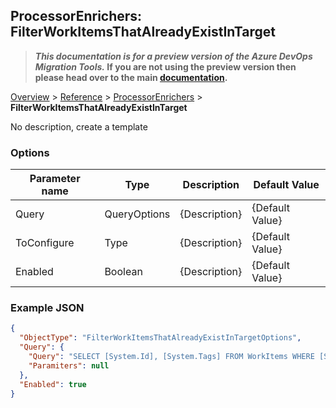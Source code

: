 ## ProcessorEnrichers: FilterWorkItemsThatAlreadyExistInTarget

>**_This documentation is for a preview version of the Azure DevOps Migration Tools._ If you are not using the preview version then please head over to the main [documentation](https://nkdagility.github.io/azure-devops-migration-tools).**

[Overview](.././index.md) > [Reference](../index.md) > [ProcessorEnrichers](./index.md) > **FilterWorkItemsThatAlreadyExistInTarget**

No description, create a template

### Options

| Parameter name         | Type    | Description                              | Default Value                            |
|------------------------|---------|------------------------------------------|------------------------------------------|
| Query | QueryOptions | {Description} | {Default Value} |
| ToConfigure | Type | {Description} | {Default Value} |
| Enabled | Boolean | {Description} | {Default Value} |


### Example JSON

```JSON
{
  "ObjectType": "FilterWorkItemsThatAlreadyExistInTargetOptions",
  "Query": {
    "Query": "SELECT [System.Id], [System.Tags] FROM WorkItems WHERE [System.TeamProject] = @TeamProject AND [System.WorkItemType] NOT IN ('Test Suite', 'Test Plan') ORDER BY [System.ChangedDate] desc",
    "Paramiters": null
  },
  "Enabled": true
}
```